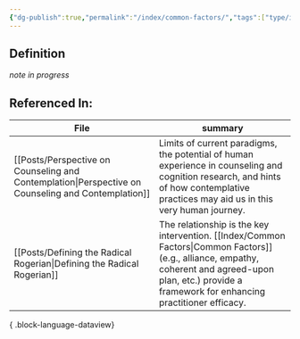 ```yaml
---
{"dg-publish":true,"permalink":"/index/common-factors/","tags":["type/index","rough"],"created":"2024-01-12T07:27:54.353-08:00","updated":"2024-01-12T08:34:53.463-08:00"}
---
```


## Definition
*note in progress*

## Referenced In:
| File                                                                                                  | summary                                                                                                                                                                              |
| ----------------------------------------------------------------------------------------------------- | ------------------------------------------------------------------------------------------------------------------------------------------------------------------------------------ |
| [[Posts/Perspective on Counseling and Contemplation\|Perspective on Counseling and Contemplation]] | Limits of current paradigms, the potential of human experience in counseling and cognition research, and hints of how contemplative practices may aid us in this very human journey. |
| [[Posts/Defining the Radical Rogerian\|Defining the Radical Rogerian]]                             | The relationship is the key intervention. [[Index/Common Factors\|Common Factors]] (e.g., alliance, empathy, coherent and agreed-upon plan, etc.) provide a framework for enhancing practitioner efficacy. |

{ .block-language-dataview}

